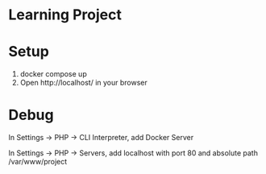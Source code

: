 # Learning Project

# Setup
1. docker compose up
2. Open http://localhost/ in your browser


# Debug
In Settings -> PHP -> CLI Interpreter, add Docker Server

In Settings -> PHP -> Servers, add localhost with port 80 and absolute path /var/www/project